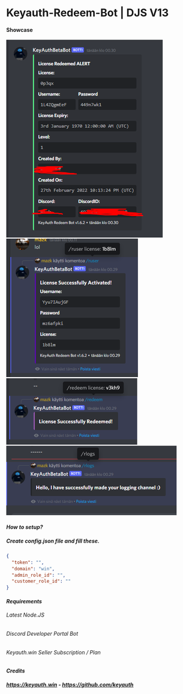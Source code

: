 # Keyauth-Redeem-Bot | DJS V13
#### **Showcase**
![](photos/pic4.png)
![](photos/pic1.png)
![](photos/pic2.png)
![](photos/pic3.png)

#### ***How to setup?***

##### Create config.json file and fill these.

```json
{
  "token": "",
  "domain": "win",
  "admin_role_id": "",
  "customer_role_id": ""
}

```

#### ***Requirements***
###### Latest Node.JS
###### Discord Developer Portal Bot
###### Keyauth.win Seller Subscription / Plan

#### ***Credits***

##### https://keyauth.win - https://github.com/keyauth
